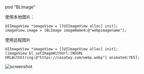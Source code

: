 pod "BLImage"

使用本地图片：

```
UIImageView *imageView = [[UIImageView alloc] init];
imageView.image = [BLImage imageNamed:@"webpimagename"];
```

使用远程图片

```
UIImageView *imageView = [[UIImageView alloc] init];
[imageView bl_setImageWithUrl:[NSURL URLWithString:@"https://casatwy.com/webp.webp"] animated:YES];
```

![screenshot](screenshot/screenshot.gif)
